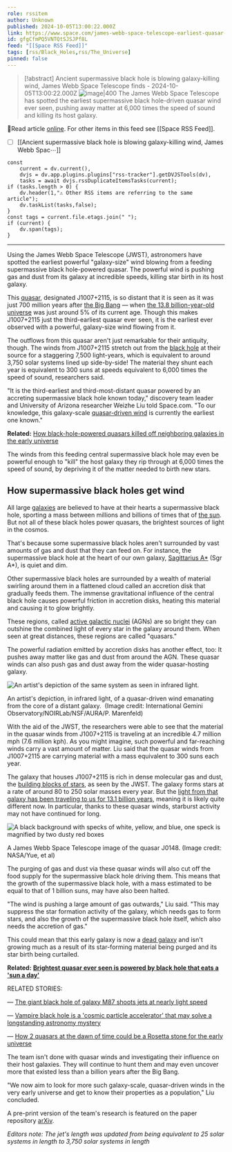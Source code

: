 ```yaml
---
role: rssitem
author: Unknown
published: 2024-10-05T13:00:22.000Z
link: https://www.space.com/james-webb-space-telescope-earliest-quasar-wind
id: gfgCfmPQ5VNTQtSJSJPf8L
feed: "[[Space RSS Feed]]"
tags: [rss/Black_Holes,rss/The_Universe]
pinned: false
---
```


> [!abstract]  Ancient supermassive black hole is blowing galaxy-killing wind, James Webb Space Telescope finds  - 2024-10-05T13:00:22.000Z
> <span class="rss-image">![image|400](https://cdn.mos.cms.futurecdn.net/naziz24haeF7fpGtC9JLQ3.png)</span> The James Webb Space Telescope has spotted the earliest supermassive black hole-driven quasar wind ever seen, pushing away matter at 6,000 times the speed of sound and killing its host galaxy.

🔗Read article [online](https://www.space.com/james-webb-space-telescope-earliest-quasar-wind). For other items in this feed see [[Space RSS Feed]].

- [ ] [[Ancient supermassive black hole is blowing galaxy-killing wind, James Webb Spac⋯]]

~~~dataviewjs
const
    current = dv.current(),
	dvjs = dv.app.plugins.plugins["rss-tracker"].getDVJSTools(dv),
	tasks = await dvjs.rssDuplicateItemsTasks(current);
if (tasks.length > 0) {
	dv.header(1,"⚠ Other RSS items are referring to the same article");
    dv.taskList(tasks,false);
}
const tags = current.file.etags.join(" ");
if (current) {
	dv.span(tags);
}
~~~

- - -
Using the James Webb Space Telescope (JWST), astronomers have spotted the earliest powerful "galaxy-size" wind blowing from a feeding supermassive black hole-powered quasar. The powerful wind is pushing gas and dust from its galaxy at incredible speeds, killing star birth in its host galaxy. 

This [quasar](https://www.space.com/17262-quasar-definition.html), designated J1007+2115, is so distant that it is seen as it was just 700 million years after [the Big Bang](https://www.space.com/25126-big-bang-theory.html) — when [the 13.8 billion-year-old universe](https://www.space.com/24054-how-old-is-the-universe.html) was just around 5% of its current age. Though this makes J1007+2115 just the third-earliest quasar ever seen, it is the earliest ever observed with a powerful, galaxy-size wind flowing from it.

The outflows from this quasar aren't just remarkable for their antiquity, though. The winds from J1007+2115 stretch out from the [black hole](https://www.space.com/15421-black-holes-facts-formation-discovery-sdcmp.html) at their source for a staggering 7,500 light-years, which is equivalent to around 3,750 solar systems lined up side-by-side! The material they shunt each year is equivalent to 300 suns at speeds equivalent to 6,000 times the speed of sound, researchers said.

"It is the third-earliest and third-most-distant quasar powered by an accreting supermassive black hole known today," discovery team leader and University of Arizona researcher Weizhe Liu told Space.com. "To our knowledge, this galaxy-scale [quasar-driven wind](https://www.space.com/most-distant-quasar-discovery-giant-black-hole) is currently the earliest one known."

**Related:** [How black-hole-powered quasars killed off neighboring galaxies in the early universe](https://www.space.com/black-hole-quasar-neighbor-galaxies)

The winds from this feeding central supermassive black hole may even be powerful enough to "kill" the host galaxy they rip through at 6,000 times the speed of sound, by depriving it of the matter needed to birth new stars.

## How supermassive black holes get wind

All large [galaxies](https://www.space.com/15680-galaxies.html) are believed to have at their hearts a supermassive black hole, sporting a mass between millions and billions of times that of [the sun](https://www.space.com/58-the-sun-formation-facts-and-characteristics.html). But not all of these black holes power quasars, the brightest sources of light in the cosmos. 

That's because some supermassive black holes aren't surrounded by vast amounts of gas and dust that they can feed on. For instance, the supermassive black hole at the heart of our own galaxy, [Sagittarius A*](https://www.space.com/sagittarius-a) (Sgr A*), is quiet and dim.

Other supermassive black holes are surrounded by a wealth of material swirling around them in a flattened cloud called an accretion disk that gradually feeds them. The immense gravitational influence of the central black hole causes powerful friction in accretion disks, heating this material and causing it to glow brightly.

These regions, called [active galactic nuclei](https://www.space.com/9692-black-holes-galaxy-collisions.html) (AGNs) are so bright they can outshine the combined light of every star in the galaxy around them. When seen at great distances, these regions are called "quasars."

The powerful radiation emitted by accretion disks has another effect, too: It pushes away matter like gas and dust from around the AGN. These quasar winds can also push gas and dust away from the wider quasar-hosting galaxy.

![An artist's depiction of the same system as seen in infrared light.](https://cdn.mos.cms.futurecdn.net/yBqusLw3Ssjg3XrojFHNgn.jpg)

An artist's depiction, in infrared light, of a quasar-driven wind emanating from the core of a distant galaxy.  (Image credit: International Gemini Observatory/NOIRLab/NSF/AURA/P. Marenfeld)

With the aid of the JWST, the researchers were able to see that the material in the quasar winds from J1007+2115 is traveling at an incredible 4.7 million mph (7.6 million kph). As you might imagine, such powerful and far-reaching winds carry a vast amount of matter. Liu said that the quasar winds from J1007+2115 are carrying material with a mass equivalent to 300 suns each year.

The galaxy that houses J1007+2115 is rich in dense molecular gas and dust, the [building blocks of stars](https://www.space.com/26482-cosmic-dust-survives-star-explosions.html), as seen by the JWST. The galaxy forms stars at a rate of around 80 to 250 solar masses every year. But the [light from that galaxy has been traveling to us for 13.1 billion years](https://www.space.com/james-webb-space-telescope-see-the-past), meaning it is likely quite different now. In particular, thanks to these quasar winds, starburst activity may not have continued for long.

![A black background with specks of white, yellow, and blue, one speck is magnified by two dusty red boxes](https://cdn.mos.cms.futurecdn.net/UQbykC22PRMJqyVH4UaNoA.png)

A James Webb Space Telescope image of the quasar J0148. (Image credit: NASA/Yue, et al)

The purging of gas and dust via these quasar winds will also cut off the food supply for the supermassive black hole driving them. This means that the growth of the supermassive black hole, with a mass estimated to be equal to that of 1 billion suns, may have also been halted.

"The wind is pushing a large amount of gas outwards," Liu said. "This may suppress the star formation activity of the galaxy, which needs gas to form stars, and also the growth of the supermassive black hole itself, which also needs the accretion of gas."

This could mean that this early galaxy is now a [dead galaxy](https://www.space.com/oldest-known-dead-galaxy-discovered-james-webb-space-telescope) and isn't growing much as a result of its star-forming material being purged and its star birth being curtailed.

**Related:** [**Brightest quasar ever seen is powered by black hole that eats a 'sun a day'**](https://www.space.com/brightest-quasar-ever-powered-black-hole-solar-mass-accretion-disk)

RELATED STORIES:

— [The giant black hole of galaxy M87 shoots jets at nearly light speed](https://www.space.com/black-hole-m87-shoots-out-jets-light-speed)

— [Vampire black hole is a 'cosmic particle accelerator' that may solve a longstanding astronomy mystery](https://www.space.com/vampire-black-hole-cosmic-ray-microquasar-mystery)

— [How 2 quasars at the dawn of time could be a Rosetta stone for the early universe](https://www.space.com/quasars-rosetta-stone-early-universe)

The team isn't done with quasar winds and investigating their influence on their host galaxies. They will continue to hunt them and may even uncover more that existed less than a billion years after the Big Bang.

"We now aim to look for more such galaxy-scale, quasar-driven winds in the  
very early universe and get to know their properties as a population," Liu concluded.

A pre-print version of the team's research is featured on the paper repository [arXiv](https://arxiv.org/abs/2409.13189).

_Editors note: The jet's length was updated from being equivalent to 25 solar systems in length to 3,750 solar systems in length_